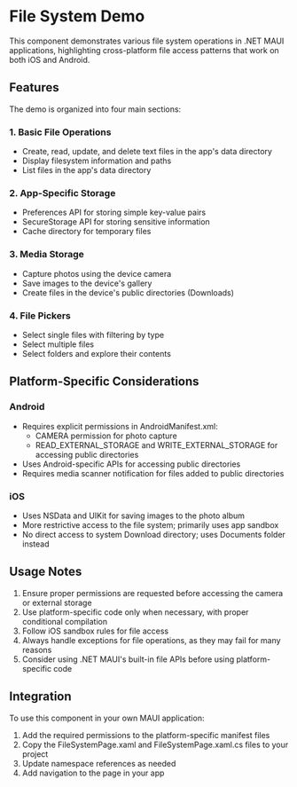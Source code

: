 # File System Demo

This component demonstrates various file system operations in .NET MAUI applications, highlighting cross-platform file access patterns that work on both iOS and Android.

## Features

The demo is organized into four main sections:

### 1. Basic File Operations

- Create, read, update, and delete text files in the app's data directory
- Display filesystem information and paths
- List files in the app's data directory

### 2. App-Specific Storage

- Preferences API for storing simple key-value pairs
- SecureStorage API for storing sensitive information
- Cache directory for temporary files

### 3. Media Storage

- Capture photos using the device camera
- Save images to the device's gallery
- Create files in the device's public directories (Downloads)

### 4. File Pickers

- Select single files with filtering by type
- Select multiple files
- Select folders and explore their contents

## Platform-Specific Considerations

### Android

- Requires explicit permissions in AndroidManifest.xml:
  - CAMERA permission for photo capture
  - READ_EXTERNAL_STORAGE and WRITE_EXTERNAL_STORAGE for accessing public directories
- Uses Android-specific APIs for accessing public directories
- Requires media scanner notification for files added to public directories

### iOS

- Uses NSData and UIKit for saving images to the photo album
- More restrictive access to the file system; primarily uses app sandbox
- No direct access to system Download directory; uses Documents folder instead

## Usage Notes

1. Ensure proper permissions are requested before accessing the camera or external storage
2. Use platform-specific code only when necessary, with proper conditional compilation
3. Follow iOS sandbox rules for file access
4. Always handle exceptions for file operations, as they may fail for many reasons
5. Consider using .NET MAUI's built-in file APIs before using platform-specific code

## Integration

To use this component in your own MAUI application:

1. Add the required permissions to the platform-specific manifest files
2. Copy the FileSystemPage.xaml and FileSystemPage.xaml.cs files to your project
3. Update namespace references as needed
4. Add navigation to the page in your app 